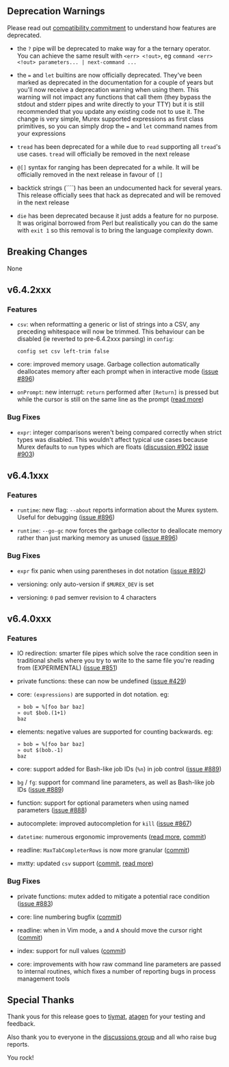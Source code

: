 ## Deprecation Warnings

Please read out [compatibility commitment](https://murex.rocks/compatibility.html) to understand how features are deprecated.

* the `?` pipe will be deprecated to make way for a the ternary operator. You can achieve the same result with `<err> <!out>`, eg `command <err> <!out> parameters... | next-command ...`
  
* the `=` and `let` builtins are now officially deprecated. They've been marked as deprecated in the documentation for a couple of years but you'll now receive a deprecation warning when using them. This warning will not impact any functions that call them (they bypass the stdout and stderr pipes and write directly to your TTY) but it is still recommended that you update any existing code not to use it. The change is very simple, Murex supported expressions as first class primitives, so you can simply drop the `=` and `let` command names from your expressions

* `tread` has been deprecated for a while due to `read` supporting all `tread`'s use cases. `tread` will officially be removed in the next release

* `@[]` syntax for ranging has been deprecated for a while. It will be officially removed in the next release in favour of `[]`

* backtick strings (````) has been an undocumented hack for several years. This release officially sees that hack as deprecated and will be removed in the next release

* `die` has been deprecated because it just adds a feature for no purpose. It was original borrowed from Perl but realistically you can do the same with `exit 1` so this removal is to bring the language complexity down.

## Breaking Changes

None

## v6.4.2xxx

### Features

* `csv`: when reformatting a generic or list of strings into a CSV, any preceding whitespace will now be trimmed. This behaviour can be disabled (ie reverted to pre-6.4.2xxx parsing) in `config`:
  
  ```
  config set csv left-trim false
  ```

* core: improved memory usage. Garbage collection automatically deallocates memory after each prompt when in interactive mode ([issue #896](https://github.com/lmorg/murex/issues/896))

* `onPrompt`: new interrupt: `return` performed after `[Return]` is pressed but while the cursor is still on the same line as the prompt ([read more](https://murex.rocks/events/onprompt.html))

### Bug Fixes

* `expr`: integer comparisons weren't being compared correctly when strict types was disabled. This wouldn't affect typical use cases because Murex defaults to `num` types which are floats  ([discussion #902](https://github.com/lmorg/murex/discussions/902) [issue #903](https://github.com/lmorg/murex/issues/903))

## v6.4.1xxx

### Features

* `runtime`: new flag: `--about` reports information about the Murex system. Useful for debugging ([issue #896](https://github.com/lmorg/murex/issues/896))

* `runtime`: `--go-gc` now forces the garbage collector to deallocate memory rather than just marking memory as unused ([issue #896](https://github.com/lmorg/murex/issues/896))

### Bug Fixes

* `expr` fix panic when using parentheses in dot notation ([issue #892](https://github.com/lmorg/murex/issues/892))

* versioning: only auto-version if `$MUREX_DEV` is set
  
* versioning: `0` pad semver revision to 4 characters

## v6.4.0xxx

### Features

* IO redirection: smarter file pipes which solve the race condition seen in traditional shells where you try to write to the same file you're reading from (EXPERIMENTAL) ([issue #851](https://github.com/lmorg/murex/issues/851))

* private functions: these can now be undefined ([issue #429](https://github.com/lmorg/murex/issues/429))
  
* core: `(expressions)` are supported in dot notation. eg:
  ```
  » bob = %[foo bar baz]
  » out $bob.(1+1)
  baz
  ```

* elements: negative values are supported for counting backwards. eg:
  ```
  » bob = %[foo bar baz]
  » out $(bob.-1)
  baz
  ```

* core: support added for Bash-like job IDs (`%n`) in job control ([issue #889](https://github.com/lmorg/murex/issues/889))

* `bg` / `fg`: support for command line parameters, as well as Bash-like job IDs ([issue #889](https://github.com/lmorg/murex/issues/889))

* function: support for optional parameters when using named parameters ([issue #888](https://github.com/lmorg/murex/issues/888))

* autocomplete: improved autocompletion for `kill` ([issue #867](https://github.com/lmorg/murex/issues/867))

* `datetime`: numerous ergonomic improvements ([read more](https://murex.rocks/commands/datetime.html), [commit](https://github.com/lmorg/murex/pull/887/commits/ffc38623f07c6331a0113913c81e83fe85792d22))

* readline: `MaxTabCompleterRows` is now more granular ([commit](https://github.com/lmorg/murex/pull/887/commits/9ab0803731ca4c02d524cbe2fa002dee658c3a1e))

* mxtty: updated `csv` support ([commit](https://github.com/lmorg/murex/pull/887/commits/9fb0ab53f7c32556fc54f66b977048d2f1563b64), [read more](https://github.com/lmorg/mxtty)) 

### Bug Fixes

* private functions: mutex added to mitigate a potential race condition ([issue #883](https://github.com/lmorg/murex/issues/883))

* core: line numbering bugfix ([commit](https://github.com/lmorg/murex/pull/887/commits/615f76dd891a23fe93b4d8aa5a999cc22bcd1908))

* readline: when in Vim mode, `a` and `A` should move the cursor right ([commit](https://github.com/lmorg/murex/pull/887/commits/4fb351c9841dc78997c56aca19232e5a94ab9ec6))

* index: support for null values ([commit](https://github.com/lmorg/murex/pull/887/commits/e11da27775127ef60063f4d2f76fd3a698a52f9a))
  
* core: improvements with how raw command line parameters are passed to internal routines, which fixes a number of reporting bugs in process management tools

## Special Thanks

Thank yous for this release goes to [tiymat](https://github.com/tiymat), [atagen](https://github.com/atagen) for your testing and feedback.

Also thank you to everyone in the [discussions group](https://github.com/lmorg/murex/discussions) and all who raise bug reports.

You rock!
